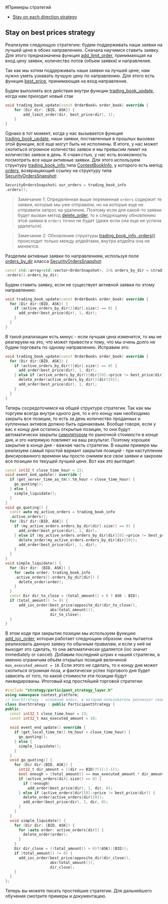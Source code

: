 #Примеры стратегий
* [Stay on each direction strategy](#stay_on_best_prices_strategy)

<a name="stay_on_best_prices_strategy"></a>

## Stay on best prices strategy

Реализуем следующую стратегию: будем поддерживать наши заявки на лучшей цене в обоих направлениях. 
Сначала научимся ставить заявку. Для этого предназначена функция [add_limit_order](../../api/ParticipantStrategy.md#add_limit_order), принимающая на вход цену заявки, количество лотов (объем заявки) и направление.

Так как мы хотим поддерживать наши заявки на лучшей цене, нам нужно уметь узнавать лучшую цену по направлению. Для этого есть функция [best_price](../../api/ContestBookInfo.md#best_price), принимающая на вход направление. 

Будем выполнять все действия внутри функции [trading_book_update](../../api/ParticipantStrategy.md#trading_book_update), когда нам приходит новый стак

```cpp
void trading_book_update(const OrderBook& order_book) override {
	for (Dir dir: {BID, ASK}) {
		add_limit_order(dir, best_price(dir), 1);
	}
}
```

Однако в тот момент, когда у нас вызывается функция [trading_book_update](../../api/ParticipantStrategy.md#trading_book_update), наши заявки, поставленные в прошлых вызовах этой функции, всё еще могут быть не исполнены. В итоге, у нас может скопиться огромное количество заявок и мы превысим лимит на количество заявок в день. К счаан:стью, у нас есть возможность посмотреть все наши активные заявки. Для этого используем структуру [trading_book_info
](../../api/ParticipantStrategy.md#trading_book_info
) типа [ContestBookInfo](../../api/ContestBookInfo.md), у которого есть метод [orders](../../api/ContestBookInfo.mв#orders), возвращающий ссылку на структуру типа [SecurityOrdersSnapshot](../../api/SecurityOrdersSnapshot.md#):

```cpp
SecurityOrdersSnapshot& our_orders = trading_book_info
.orders();
```

> Замечание 1: Определенная выше переменная `orders` содержит те заявки, которые мы уже отправили, но на которые еще не отправили запрос на удаление. Поэтому если для какой-то заявки будет вызван метод [delete_order](../../api/ParticipantStrategy.md#delete_order), то к следующему обновлению этой заявки в `orders` точно не будет (даже если она еще не успела удалиться). 

> Замечание 2: Обновление структуры [trading_book_info
.orders()](../../api/ContestBookInfo.md#orders) происходит только между апдейтами, внутри апдейта она не меняется.

Разделим активные заявки по направлениям, используя поле [orders_by_dir](../../api/SecurityOrdersSnapshot.md#orders_by_dir) класса [SecurityOrdersSnapshot](../../api/SecurityOrdersSnapshot.md#):

```cpp
const std::array<std::vector<OrderSnapshot>, 2>& orders_by_dir = &trading_book_info
.orders().orders_by_dir;
```

Будем ставить заявку, если не существует активной заявки по этому направлению:

```cpp
void trading_book_update(const OrderBook& order_book) override {
  for (Dir dir:{BID, ASK}) {
    if (active_orders_by_dir()[dir].size() == 0) {
      add_order(best_price(dir), 1, dir);
    }
  }
}
```

В такой реализации есть минус - если лучшая цена изменится, то мы не реагируем на это, что может привести к тому, что мы очень долго не будем торговать по одному направлению. Исправим это:

```cpp
void trading_book_update(const OrderBook& order_book) override {
  for (Dir dir:{BID, ASK}) {
    if (active_orders_by_dir()[dir].size() == 0) {
      add_order(best_price(dir), 1, dir);
    } else if (active_orders_by_dir()[dir][0]->price != best_price(dir)) {
      delete_order(active_orders_by_dir()[dir][0]);
      add_order(best_price(dir), 1, dir);
    }
  }
}
```

Теперь сосредоточимся на общей структуре стратегии.
Так как мы торгуем всегда внутри одного дня, то к его концу нам необходимо закрыть все позиции, то есть за день количество проданных и купленных активов должно быть одинаковым. Вообще говоря, если у вас к концу дня остались открытые позиции, то они будут автоматически закрыты [симулятором](../simulator/README.md) по рыночной стоимости в конце дня, и это напрямую повлияет на ваш результат. Поэтому хорошее закрытие в конце дня - важная часть стратегии.
В нашем примере мы реализуем самый простой вариант закрытия позиций - при наступлении фиксированного времени мы просто снимем все свои заявки и закроем все позиции по текущей лучшей цене. Вот как это выглядит:

```cpp
const int32_t close_time_hour = 23;
void event_end_update() override {
  if (get_server_time_as_tm().tm_hour < close_time_hour) {
    go_quoting();
  } else {
    simple_liquidate();
  }
}
void go_quoting() {
  const auto my_active_orders = trading_book_info
  .active_orders();
  for (Dir dir:{BID, ASK}) {
    if (my_active_orders.orders_by_dir[dir].size() == 0) {
      add_order(best_price(dir), 1, dir);
    } else if (my_active_orders.orders_by_dir[dir][0]->price != best_price(dir)) {
      delete_order(my_active_orders.orders_by_dir[dir][0]);
      add_order(best_price(dir), 1, dir);
    }
  }
}
void simple_liquidate() {
  for (Dir dir: {BID, ASK}) {
    for (auto order: trading_book_info
    .active_orders().orders_by_dir[dir]) {
      delete_order(order);
    }
  }
  const Dir dir_to_close = (total_amount() > 0 ? ASK : BID);
  if (total_amount() != 0) {
      add_ioc_order(best_price(opposite_dir(dir_to_close)),
                    abs(total_amount()),
                    dir_to_close);
  }
}
```
В этом коде при закрытии позиции мы используем функцию [add_ioc_order](../../api/ParticipantStrategy.md#add_ioc_order), которая работает следующим образом: она пытается реализовать данную заявку по обычным правилам, и если у неё не выходит это сделать, то она автоматически удаляется (ioc значит immediately or cancel).
Добавим последний штрих к нашей стратегии, а именно ограничим объём открытых позиций величиной `max_executed_amount = 10`. Если этого не сделать, то к концу дня может скопиться огромная поза, и фактически успех торгового дня будет зависеть от того, по какой стоимости эти позиции будут ликвидированы.
Итоговый код простейшей торговой стратегии:
```cpp
#include "strategy/participant_strategy_layer.h"
using namespace contest_platform;
// UserStrategy - основной класс, в котором пользователь реализует свою стратегию.
class UserStrategy : public ParticipantStrategy {
public:
  const int32_t close_time_hour = 23;
  const int32_t max_executed_amount = 10;
    
  void event_end_update() override {
    if (get_local_time_tm().tm_hour < close_time_hour) {
      go_quoting();
    } else {
      simple_liquidate();
    }
  }
  void go_quoting() {
    for (Dir dir:{BID, ASK}) {
      int32_t dir_amount = ((dir == BID)?(1):(-1));
      bool enough = (total_amount() == max_executed_amount * dir_amount);
      if (active_orders[dir].size() == 0) {
        if (!enough)
          add_order(best_price(dir), 1, dir, 0);
      } else if (active_orders[dir][0]->price != best_price(dir)) {
        delete_order(active_orders[dir][0]);
        add_order(best_price(dir), 1, dir, 0);
      }
    }
  }
  void simple_liquidate() {
    for (Dir dir: {BID, ASK}) {
      for (auto order: active_orders[dir]) {
        delete_order(order);
      }
    }
    Dir dir_close = ((total_amount() > 0)?(ASK):(BID));
    if (total_amount() != 0) {
      add_ioc_order(best_price(opposite_dir(dir_close)),
                    abs(total_amount()),
                    dir_close);
    }
  }
};
```
 Теперь вы можете писать простейшие стратегии. Для дальнейшего обучения смотрите примеры и документацию.